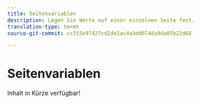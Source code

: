 ```yaml
---
title: Seitenvariablen
description: Legen Sie Werte auf einer einzelnen Seite fest.
translation-type: tm+mt
source-git-commit: cc315e97427cd1de2ac4a3dd074da9da05b22d68

---
```



# Seitenvariablen

Inhalt in Kürze verfügbar!